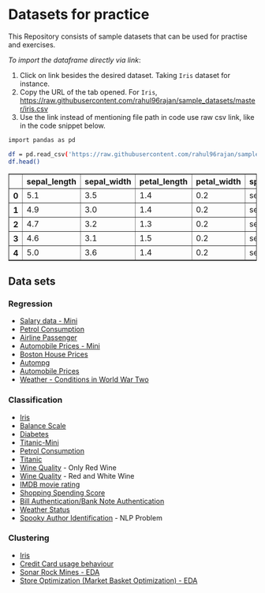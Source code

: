 # Datasets for practice
This Repository consists of sample datasets that can be used for practise and exercises.

*To import the dataframe directly via link*: 
1. Click on link besides the desired dataset.
    Taking `Iris` dataset for instance.
2. Copy the URL of the tab opened.
    For `Iris`,  https://raw.githubusercontent.com/rahul96rajan/sample_datasets/master/iris.csv
3. Use the link instead of mentioning file path in code use raw csv link, like in the code snippet below.
```sh
import pandas as pd

df = pd.read_csv('https://raw.githubusercontent.com/rahul96rajan/sample_datasets/master/iris.csv')
df.head()
```

<table class="dataframe" border="1">
  <thead>
    <tr>
      <th></th>
      <th>sepal_length</th>
      <th>sepal_width</th>
      <th>petal_length</th>
      <th>petal_width</th>
      <th>species</th>
    </tr>
  </thead>
  <tbody>
    <tr>
      <th>0</th>
      <td>5.1</td>
      <td>3.5</td>
      <td>1.4</td>
      <td>0.2</td>
      <td>setosa</td>
    </tr>
    <tr>
      <th>1</th>
      <td>4.9</td>
      <td>3.0</td>
      <td>1.4</td>
      <td>0.2</td>
      <td>setosa</td>
    </tr>
    <tr>
      <th>2</th>
      <td>4.7</td>
      <td>3.2</td>
      <td>1.3</td>
      <td>0.2</td>
      <td>setosa</td>
    </tr>
    <tr>
      <th>3</th>
      <td>4.6</td>
      <td>3.1</td>
      <td>1.5</td>
      <td>0.2</td>
      <td>setosa</td>
    </tr>
    <tr>
      <th>4</th>
      <td>5.0</td>
      <td>3.6</td>
      <td>1.4</td>
      <td>0.2</td>
      <td>setosa</td>
    </tr>
  </tbody>
</table>



## Data sets


### Regression
* [Salary data - Mini](https://raw.githubusercontent.com/rahul96rajan/sample_datasets/master/salary_data.csv)
* [Petrol Consumption](https://raw.githubusercontent.com/rahul96rajan/sample_datasets/master/petrol_consumption.csv)
* [Airline Passenger](https://raw.githubusercontent.com/rahul96rajan/sample_datasets/master/airline_passengers.csv)
* [Automobile Prices - Mini](https://raw.githubusercontent.com/rahul96rajan/sample_datasets/master/Automobile_mini.csv)
* [Boston House Prices](https://raw.githubusercontent.com/rahul96rajan/sample_datasets/master/boston_housing.csv)
* [Autompg](https://raw.githubusercontent.com/rahul96rajan/sample_datasets/master/auto-mpg.csv)
* [Automobile Prices](https://raw.githubusercontent.com/rahul96rajan/sample_datasets/master/Automobile.csv)
* [Weather - Conditions in World War Two](https://raw.githubusercontent.com/rahul96rajan/sample_datasets/master/Weather.csv)




### Classification
* [Iris](https://raw.githubusercontent.com/rahul96rajan/sample_datasets/master/iris.csv)
* [Balance Scale](https://raw.githubusercontent.com/rahul96rajan/sample_datasets/master/balance.csv)
* [Diabetes](https://raw.githubusercontent.com/rahul96rajan/sample_datasets/master/diabetes.csv)
* [Titanic-Mini](https://raw.githubusercontent.com/rahul96rajan/sample_datasets/master/Titanic_Smaller_Ver.csv)
* [Petrol Consumption](https://raw.githubusercontent.com/rahul96rajan/sample_datasets/master/petrol_consumption.csv)
* [Titanic](https://raw.githubusercontent.com/rahul96rajan/sample_datasets/master/titanic.csv)
* [Wine Quality](https://raw.githubusercontent.com/rahul96rajan/sample_datasets/master/winequality-red.csv) - Only Red Wine
* [Wine Quality](https://raw.githubusercontent.com/rahul96rajan/sample_datasets/master/winequality.csv) - Red and White Wine
* [IMDB movie rating](https://raw.githubusercontent.com/rahul96rajan/sample_datasets/master/movie_metadata.csv)
* [Shopping Spending Score](https://raw.githubusercontent.com/rahul96rajan/sample_datasets/master/shopping_data.csv)
* [Bill Authentication/Bank Note Authentication](https://raw.githubusercontent.com/rahul96rajan/sample_datasets/master/bank_bill_authentication.csv)
* [Weather Status](https://raw.githubusercontent.com/rahul96rajan/sample_datasets/master/weather_mini.csv)
* [Spooky Author Identification](https://raw.githubusercontent.com/rahul96rajan/sample_datasets/master/spooky_author_identification.csv) - NLP Problem


### Clustering 
* [Iris](https://raw.githubusercontent.com/rahul96rajan/sample_datasets/master/iris.csv)
* [Credit Card usage behaviour](https://raw.githubusercontent.com/rahul96rajan/sample_datasets/master/credit_card.csv)
* [Sonar Rock Mines - EDA](https://raw.githubusercontent.com/rahul96rajan/sample_datasets/master/sonar_mine.csv)
* [Store Optimization (Market Basket Optimization) - EDA](https://raw.githubusercontent.com/rahul96rajan/sample_datasets/master/Market_Basket_Optimisation.csv)
